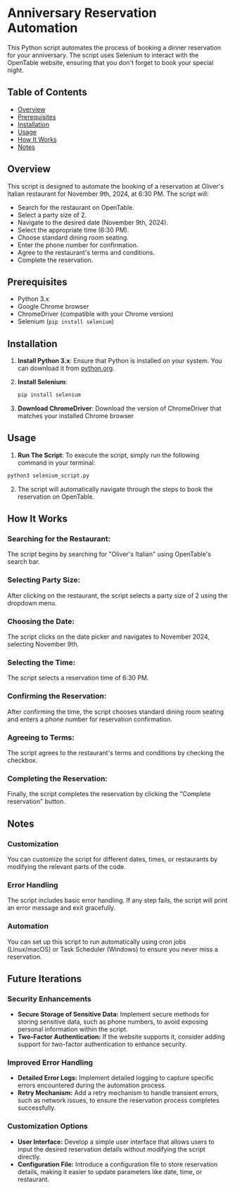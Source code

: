 # Anniversary Reservation Automation

This Python script automates the process of booking a dinner reservation for your anniversary. The script uses Selenium to interact with the OpenTable website, ensuring that you don't forget to book your special night.

## Table of Contents
- [Overview](#overview)
- [Prerequisites](#prerequisites)
- [Installation](#installation)
- [Usage](#usage)
- [How It Works](#how-it-works)
- [Notes](#notes)

## Overview
This script is designed to automate the booking of a reservation at Oliver's Italian restaurant for November 9th, 2024, at 6:30 PM. The script will:
- Search for the restaurant on OpenTable.
- Select a party size of 2.
- Navigate to the desired date (November 9th, 2024).
- Select the appropriate time (6:30 PM).
- Choose standard dining room seating.
- Enter the phone number for confirmation.
- Agree to the restaurant's terms and conditions.
- Complete the reservation.

## Prerequisites
- Python 3.x
- Google Chrome browser
- ChromeDriver (compatible with your Chrome version)
- Selenium (`pip install selenium`)

## Installation

1. **Install Python 3.x**: Ensure that Python is installed on your system. You can download it from [python.org](https://www.python.org/downloads/).

2. **Install Selenium**:
   ```bash
   pip install selenium

3. **Download ChromeDriver**: Download the version of ChromeDriver that matches your installed Chrome browser

## Usage

1. **Run The Script**: To execute the script, simply run the following command in your terminal:
```bash
python3 selenium_script.py
```

2. The script will automatically navigate through the steps to book the reservation on OpenTable.

## How It Works

### Searching for the Restaurant:
The script begins by searching for "Oliver's Italian" using OpenTable's search bar.

### Selecting Party Size:
After clicking on the restaurant, the script selects a party size of 2 using the dropdown menu.

### Choosing the Date:
The script clicks on the date picker and navigates to November 2024, selecting November 9th.

### Selecting the Time:
The script selects a reservation time of 6:30 PM.

### Confirming the Reservation:
After confirming the time, the script chooses standard dining room seating and enters a phone number for reservation confirmation.

### Agreeing to Terms:
The script agrees to the restaurant's terms and conditions by checking the checkbox.

### Completing the Reservation:
Finally, the script completes the reservation by clicking the "Complete reservation" button.

## Notes

### Customization
You can customize the script for different dates, times, or restaurants by modifying the relevant parts of the code.

### Error Handling
The script includes basic error handling. If any step fails, the script will print an error message and exit gracefully.

### Automation
You can set up this script to run automatically using cron jobs (Linux/macOS) or Task Scheduler (Windows) to ensure you never miss a reservation.

## Future Iterations

### Security Enhancements
- **Secure Storage of Sensitive Data:** Implement secure methods for storing sensitive data, such as phone numbers, to avoid exposing personal information within the script.
- **Two-Factor Authentication:** If the website supports it, consider adding support for two-factor authentication to enhance security.

### Improved Error Handling
- **Detailed Error Logs:** Implement detailed logging to capture specific errors encountered during the automation process.
- **Retry Mechanism:** Add a retry mechanism to handle transient errors, such as network issues, to ensure the reservation process completes successfully.

### Customization Options
- **User Interface:** Develop a simple user interface that allows users to input the desired reservation details without modifying the script directly.
- **Configuration File:** Introduce a configuration file to store reservation details, making it easier to update parameters like date, time, or restaurant.